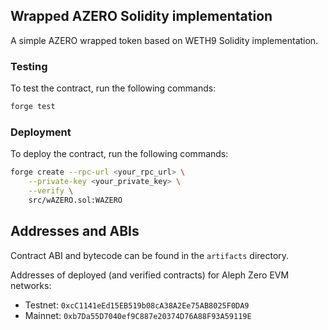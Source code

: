 ## Wrapped AZERO Solidity implementation

A simple AZERO wrapped token based on WETH9 Solidity implementation.

### Testing

To test the contract, run the following commands:

```bash
forge test
```

### Deployment

To deploy the contract, run the following commands:

```bash
forge create --rpc-url <your_rpc_url> \
    --private-key <your_private_key> \
    --verify \
    src/wAZERO.sol:WAZERO
```

## Addresses and ABIs

Contract ABI and bytecode can be found in the `artifacts` directory.

Addresses of deployed (and verified contracts) for Aleph Zero EVM networks:

- Testnet: `0xcC1141eEd15EB519b08cA38A2Ee75AB8025F0DA9`
- Mainnet: `0xb7Da55D7040ef9C887e20374D76A88F93A59119E`



